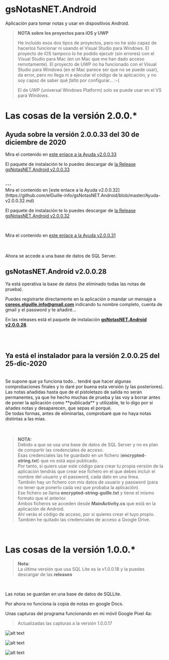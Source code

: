 # gsNotasNET.Android
 Aplicación para tomar notas y usar en dispositivos Android.

> **NOTA sobre los proyectos para iOS y UWP**
>
> He incluido esos dos tipos de proyectos, pero no he sido capaz de hacerlos funcionar ni usando el Visual Studio para Windows.
> El proyecto de iOS tampoco lo he podido ejecutr (sin errores) con el Visual Studio para Mac (en un Mac que me han dado acceso remotamente).
> El proyecto de UWP no ha funcionado con el Visual Studio para Windows (en el Mac parece ser que no se puede usar), da error, pero no llega ni a ejecutar el código de la aplicación, y no soy capaz de saber qué _falta_ por configurar... :-(
>
> El de UWP (universal Windows Platform) solo se puede usar en el VS para Windows.
>


# Las cosas de la versión 2.0.0.*

## Ayuda sobre la versión 2.0.0.33 del 30 de diciembre de 2020
Mira el contenido en [este enlace a la Ayuda v2.0.0.33](https://github.com/elGuille-info/gsNotasNET.Android/blob/master/Ayuda-v2.0.0.33.md)

El paquete de instalación te lo puedes descargar de [la Release gsNotasNET.Android v2.0.0.33](https://github.com/elGuille-info/gsNotasNET.Android/releases/tag/v2.0.0.33)

<br>
---
<br>
Mira el contenido en [este enlace a la Ayuda v2.0.0.32](https://github.com/elGuille-info/gsNotasNET.Android/blob/master/Ayuda-v2.0.0.32.md)

El paquete de instalación te lo puedes descargar de [la Release gsNotasNET.Android v2.0.0.32](https://github.com/elGuille-info/gsNotasNET.Android/releases/tag/v2.0.0.32)

<br>


Mira el contenido en [este enlace a la Ayuda v2.0.0.31](https://github.com/elGuille-info/gsNotasNET.Android/blob/master/Ayuda%20v2.0.0.31.md)

<br>
<br>
Ahora se accede a una base de datos de SQL Server.

## gsNotasNET.Android v2.0.0.28
Ya está operativa la base de datos (he eliminado todas las notas de prueba).

Puedes registrarte directamente en la aplicación o mandar un mensaje a **coreos.elguille.info@gmail.com** indicando tu nombre completo, cuenta de gmail y el password y te añadiré...

En las releases está el paquete de instalación [**gsNotasNET.Android v2.0.0.28**](https://github.com/elGuille-info/gsNotasNET.Android/releases/tag/v2.0.0.28).

<br>
<br>

## Ya está el instalador para la versión 2.0.0.25 del 25-dic-2020
<br>
Se supone que ya funciona todo... tendré que hacer algunas comprobaciones finales y lo daré por buena esta versión (y las posteriores).<br>
Las notas añadidas hasta que de el pistoletazo de salida no serán permanentes, ya que he hecho muchas de prueba y las voy a borrar antes de poner la aplicación como **publicada** y utilizable, te lo digo por si añades notas y desaparecen, que sepas el porqué.<br>
De todas formas, antes de eliminarlas, comprobaré que no haya notas distintas a las mías.<br>
<br>
<br>

> **NOTA:** <br>
> Debido a que se usa una base de datos de SQL Server y no es plan de compartir las credenciales de acceso.<br>
> Esas credenciales las he guardado en un fichero (**encrypted-string.txt**) que no está aquí publicado.<br>
> Por tanto, si quiers usar este código para crear tu propia versión de la aplicación tendrás que crear ese fichero en el que debes incluir el nombre del usuario y el password, cada dato en una línea.<br>
> También hay un fichero con mis datos de usuario y password (para no tener que ponerlo cada vez que probaba la aplicación).<br>
> Ese fichero se llama **encrypted-string-guille.txt** y tiene el mismo formato que el anterior.<br>
> Ambos ficheros se acceden desde **MainActivity.cs** que está en la aplicación de Android.<br>
> Ahí verás el código de acceso, por si quieres crear el tuyo propio.<br>
> También he quitado las credenciales de acceso a Google Drive.<br>
<br>



# Las cosas de la versión 1.0.0.*

> **Nota:** <br>
> La última versión que usa SQL Lite es la v1.0.0.18 y la puedes descargar de las **releases**<br>
<br>

Las notas se guardan en una base de datos de SQLLite.

Por ahora no funciona la copia de notas en google Docs.

Unas capturas del programa funcionando en mi móvil Google Pixel 4a: 

> Actualizadas las capturas a la versión 1.0.0.17

![alt text](http://www.elguillemola.com/img/img2020/gsNotasNET.Android-04.png "Captura de la aplicación en funcionamiento")

![alt text](http://www.elguillemola.com/img/img2020/gsNotasNET.Android-05.png "Figura 2.")

![alt text](http://www.elguillemola.com/img/img2020/gsNotasNET.Android-02.png "Figura 3.")
